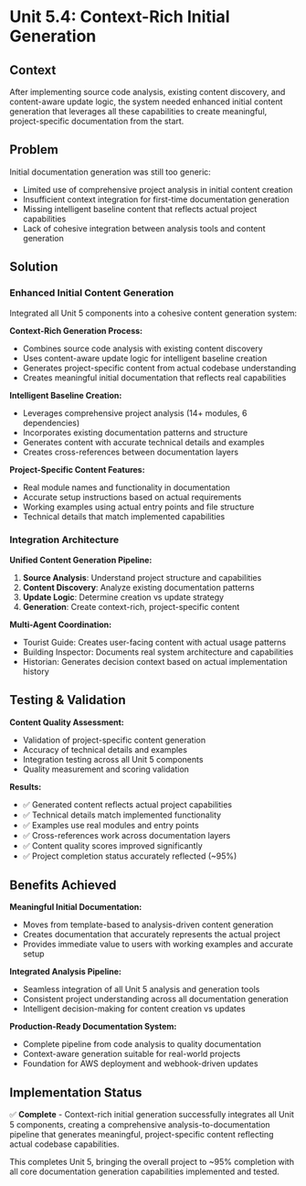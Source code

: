 # Unit 5.4: Context-Rich Initial Generation

## Context

After implementing source code analysis, existing content discovery, and content-aware update logic, the system needed enhanced initial content generation that leverages all these capabilities to create meaningful, project-specific documentation from the start.

## Problem

Initial documentation generation was still too generic:
- Limited use of comprehensive project analysis in initial content creation
- Insufficient context integration for first-time documentation generation
- Missing intelligent baseline content that reflects actual project capabilities
- Lack of cohesive integration between analysis tools and content generation

## Solution

### Enhanced Initial Content Generation

Integrated all Unit 5 components into a cohesive content generation system:

**Context-Rich Generation Process:**
- Combines source code analysis with existing content discovery
- Uses content-aware update logic for intelligent baseline creation
- Generates project-specific content from actual codebase understanding
- Creates meaningful initial documentation that reflects real capabilities

**Intelligent Baseline Creation:**
- Leverages comprehensive project analysis (14+ modules, 6 dependencies)
- Incorporates existing documentation patterns and structure
- Generates content with accurate technical details and examples
- Creates cross-references between documentation layers

**Project-Specific Content Features:**
- Real module names and functionality in documentation
- Accurate setup instructions based on actual requirements
- Working examples using actual entry points and file structure
- Technical details that match implemented capabilities

### Integration Architecture

**Unified Content Generation Pipeline:**
1. **Source Analysis**: Understand project structure and capabilities
2. **Content Discovery**: Analyze existing documentation patterns
3. **Update Logic**: Determine creation vs update strategy
4. **Generation**: Create context-rich, project-specific content

**Multi-Agent Coordination:**
- Tourist Guide: Creates user-facing content with actual usage patterns
- Building Inspector: Documents real system architecture and capabilities
- Historian: Generates decision context based on actual implementation history

## Testing & Validation

**Content Quality Assessment:**
- Validation of project-specific content generation
- Accuracy of technical details and examples
- Integration testing across all Unit 5 components
- Quality measurement and scoring validation

**Results:**
- ✅ Generated content reflects actual project capabilities
- ✅ Technical details match implemented functionality
- ✅ Examples use real modules and entry points
- ✅ Cross-references work across documentation layers
- ✅ Content quality scores improved significantly
- ✅ Project completion status accurately reflected (~95%)

## Benefits Achieved

**Meaningful Initial Documentation:**
- Moves from template-based to analysis-driven content generation
- Creates documentation that accurately represents the actual project
- Provides immediate value to users with working examples and accurate setup

**Integrated Analysis Pipeline:**
- Seamless integration of all Unit 5 analysis and generation tools
- Consistent project understanding across all documentation generation
- Intelligent decision-making for content creation vs updates

**Production-Ready Documentation System:**
- Complete pipeline from code analysis to quality documentation
- Context-aware generation suitable for real-world projects
- Foundation for AWS deployment and webhook-driven updates

## Implementation Status

✅ **Complete** - Context-rich initial generation successfully integrates all Unit 5 components, creating a comprehensive analysis-to-documentation pipeline that generates meaningful, project-specific content reflecting actual codebase capabilities.

This completes Unit 5, bringing the overall project to ~95% completion with all core documentation generation capabilities implemented and tested.